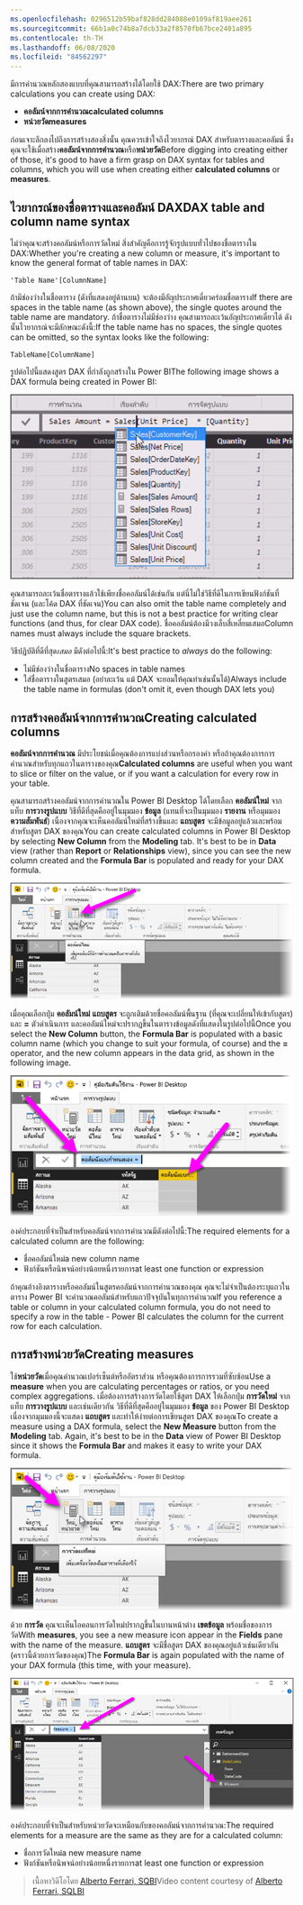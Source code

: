 ```yaml
---
ms.openlocfilehash: 0296512b59baf828dd284088e0109af819aee261
ms.sourcegitcommit: 66b1a0c74b8a7dcb33a2f8570fb67bce2401a895
ms.contentlocale: th-TH
ms.lasthandoff: 06/08/2020
ms.locfileid: "84562297"
---
```

<span data-ttu-id="32ce4-101">มีการคำนวณหลักสองแบบที่คุณสามารถสร้างได้โดยใช้ DAX:</span><span class="sxs-lookup"><span data-stu-id="32ce4-101">There are two primary calculations you can create using DAX:</span></span>

* <span data-ttu-id="32ce4-102">**คอลัมน์จากการคำนวณ**</span><span class="sxs-lookup"><span data-stu-id="32ce4-102">**calculated columns**</span></span>
* <span data-ttu-id="32ce4-103">**หน่วยวัด**</span><span class="sxs-lookup"><span data-stu-id="32ce4-103">**measures**</span></span>

<span data-ttu-id="32ce4-104">ก่อนเจาะลึกลงไปถึงการสร้างสองสิ่งนั้น คุณควรเข้าใจถึงไวยากรณ์ DAX สำหรับตารางและคอลัมน์ ซึ่งคุณจะใช้เมื่อสร้าง**คอลัมน์จากการคำนวณ**หรือ**หน่วยวัด**</span><span class="sxs-lookup"><span data-stu-id="32ce4-104">Before digging into creating either of those, it's good to have a firm grasp on DAX syntax for tables and columns, which you will use when creating either **calculated columns** or **measures**.</span></span>

## <a name="dax-table-and-column-name-syntax"></a><span data-ttu-id="32ce4-105">ไวยากรณ์ของชื่อตารางและคอลัมน์ DAX</span><span class="sxs-lookup"><span data-stu-id="32ce4-105">DAX table and column name syntax</span></span>
<span data-ttu-id="32ce4-106">ไม่ว่าคุณจะสร้างคอลัมน์หรือการวัดใหม่ สิ่งสำคัญคือการรู้จักรูปแบบทั่วไปของชื่อตารางใน DAX:</span><span class="sxs-lookup"><span data-stu-id="32ce4-106">Whether you're creating a new column or measure, it's important to know the general format of table names in DAX:</span></span>

    'Table Name'[ColumnName]

<span data-ttu-id="32ce4-107">ถ้ามีช่องว่างในชื่อตาราง (ดังที่แสดงอยู่ด้านบน) จะต้องมีอัญประกาศเดี่ยวคร่อมชื่อตาราง</span><span class="sxs-lookup"><span data-stu-id="32ce4-107">If there are spaces in the table name (as shown above), the single quotes around the table name are mandatory.</span></span> <span data-ttu-id="32ce4-108">ถ้าชื่อตารางไม่มีช่องว่าง คุณสามารถละเว้นอัญประกาศเดี่ยวได้ ดังนั้นไวยากรณ์จะมีลักษณะดังนี้:</span><span class="sxs-lookup"><span data-stu-id="32ce4-108">If the table name has no spaces, the single quotes can be omitted, so the syntax looks like the following:</span></span>

    TableName[ColumnName]

<span data-ttu-id="32ce4-109">รูปต่อไปนี้แสดงสูตร DAX ที่กำลังถูกสร้างใน Power BI</span><span class="sxs-lookup"><span data-stu-id="32ce4-109">The following image shows a DAX formula being created in Power BI:</span></span>

![](media/7-2-dax-calculation-types/dax-calc-types_1.png)

<span data-ttu-id="32ce4-110">คุณสามารถละเว้นชื่อตารางแล้วใช้เพียงชื่อคอลัมน์ได้เช่นกัน แต่นี่ไม่ใช่วิธีที่ดีในการเขียนฟังก์ชันที่ชัดเจน (และโค้ด DAX ที่ชัดเจน)</span><span class="sxs-lookup"><span data-stu-id="32ce4-110">You can also omit the table name completely and just use the column name, but this is not a best practice for writing clear functions (and thus, for clear DAX code).</span></span> <span data-ttu-id="32ce4-111">ชื่อคอลัมน์ต้องมีวงเล็บสี่เหลี่ยมเสมอ</span><span class="sxs-lookup"><span data-stu-id="32ce4-111">Column names must always include the square brackets.</span></span>

<span data-ttu-id="32ce4-112">วิธีปฏิบัติที่ดีที่สุด*เสมอ* มีดังต่อไปนี้:</span><span class="sxs-lookup"><span data-stu-id="32ce4-112">It's best practice to *always* do the following:</span></span>

* <span data-ttu-id="32ce4-113">ไม่มีช่องว่างในชื่อตาราง</span><span class="sxs-lookup"><span data-stu-id="32ce4-113">No spaces in table names</span></span>
* <span data-ttu-id="32ce4-114">ใส่ชื่อตารางในสูตรเสมอ (อย่าละเว้น แม้ DAX จะยอมให้คุณทำเช่นนั้นได้)</span><span class="sxs-lookup"><span data-stu-id="32ce4-114">Always include the table name in formulas (don't omit it, even though DAX lets you)</span></span>

## <a name="creating-calculated-columns"></a><span data-ttu-id="32ce4-115">การสร้างคอลัมน์จากการคำนวณ</span><span class="sxs-lookup"><span data-stu-id="32ce4-115">Creating calculated columns</span></span>
<span data-ttu-id="32ce4-116">**คอลัมน์จากการคำนวณ** มีประโยชน์เมื่อคุณต้องการแบ่งส่วนหรือกรองค่า หรือถ้าคุณต้องการการคำนวณสำหรับทุกแถวในตารางของคุณ</span><span class="sxs-lookup"><span data-stu-id="32ce4-116">**Calculated columns** are useful when you want to slice or filter on the value, or if you want a calculation for every row in your table.</span></span>

<span data-ttu-id="32ce4-117">คุณสามารถสร้างคอลัมน์จากการคำนวณใน Power BI Desktop ได้โดยเลือก **คอลัมน์ใหม่** จากแท็บ **การวางรูปแบบ** วิธีที่ดีที่สุดคืออยู่ในมุมมอง **ข้อมูล** (แทนที่จะเป็นมุมมอง **รายงาน** หรือมุมมอง **ความสัมพันธ์**) เนื่องจากคุณจะเห็นคอลัมน์ใหม่ที่สร้างขึ้นและ **แถบสูตร** จะมีข้อมูลอยู่แล้วและพร้อมสำหรับสูตร DAX ของคุณ</span><span class="sxs-lookup"><span data-stu-id="32ce4-117">You can create calculated columns in Power BI Desktop by selecting **New Column** from the **Modeling** tab. It's best to be in **Data** view (rather than **Report** or **Relationships** view), since you can see the new column created and the **Formula Bar** is populated and ready for your DAX formula.</span></span>

![](media/7-2-dax-calculation-types/dax-calc-types_2a.png)

<span data-ttu-id="32ce4-118">เมื่อคุณเลือกปุ่ม **คอลัมน์ใหม่** **แถบสูตร** จะถูกเติมด้วยชื่อคอลัมน์พื้นฐาน (ที่คุณจะเปลี่ยนให้เข้ากับสูตร) และ **=** ตัวดำเนินการ และคอลัมน์ใหม่จะปรากฏขึ้นในตารางข้อมูลดังที่แสดงในรูปต่อไปนี้</span><span class="sxs-lookup"><span data-stu-id="32ce4-118">Once you select the **New Column** button, the **Formula Bar** is populated with a basic column name (which you change to suit your formula, of course) and the **=** operator, and the new column appears in the data grid, as shown in the following image.</span></span>

![](media/7-2-dax-calculation-types/dax-calc-types_3.png)

<span data-ttu-id="32ce4-119">องค์ประกอบที่จำเป็นสำหรับคอลัมน์จากการคำนวณมีดังต่อไปนี้:</span><span class="sxs-lookup"><span data-stu-id="32ce4-119">The required elements for a calculated column are the following:</span></span>

* <span data-ttu-id="32ce4-120">ชื่อคอลัมน์ใหม่</span><span class="sxs-lookup"><span data-stu-id="32ce4-120">a new column name</span></span>
* <span data-ttu-id="32ce4-121">ฟังก์ชันหรือนิพจน์อย่างน้อยหนึ่งรายการ</span><span class="sxs-lookup"><span data-stu-id="32ce4-121">at least one function or expression</span></span>

<span data-ttu-id="32ce4-122">ถ้าคุณอ้างอิงตารางหรือคอลัมน์ในสูตรคอลัมน์จากการคำนวณของคุณ คุณจะไม่จำเป็นต้องระบุแถวในตาราง Power BI จะคำนวณคอลัมน์สำหรับแถวปัจจุบันในทุกการคำนวณ</span><span class="sxs-lookup"><span data-stu-id="32ce4-122">If you reference a table or column in your calculated column formula, you do not need to specify a row in the table - Power BI calculates the column for the current row for each calculation.</span></span>

## <a name="creating-measures"></a><span data-ttu-id="32ce4-123">การสร้างหน่วยวัด</span><span class="sxs-lookup"><span data-stu-id="32ce4-123">Creating measures</span></span>
<span data-ttu-id="32ce4-124">ใช้**หน่วยวัด**เมื่อคุณคำนวณเปอร์เซ็นต์หรืออัตราส่วน หรือคุณต้องการการรวมที่ซับซ้อน</span><span class="sxs-lookup"><span data-stu-id="32ce4-124">Use a **measure** when you are calculating percentages or ratios, or you need complex aggregations.</span></span> <span data-ttu-id="32ce4-125">เมื่อต้องการสร้างการวัดโดยใช้สูตร DAX ให้เลือกปุ่ม **การวัดใหม่** จากแท็บ **การวางรูปแบบ** และเช่นเดียวกัน วิธีที่ดีที่สุดคืออยู่ในมุมมอง **ข้อมูล** ของ Power BI Desktop เนื่องจากมุมมองนี้จะแสดง **แถบสูตร** และทำให้ง่ายต่อการเขียนสูตร DAX ของคุณ</span><span class="sxs-lookup"><span data-stu-id="32ce4-125">To create a measure using a DAX formula, select the **New Measure** button from the **Modeling** tab. Again, it's best to be in the **Data** view of Power BI Desktop since it shows the **Formula Bar** and makes it easy to write your DAX formula.</span></span>

![](media/7-2-dax-calculation-types/dax-calc-types_4.png)

<span data-ttu-id="32ce4-126">ด้วย **การวัด** คุณจะเห็นไอคอนการวัดใหม่ปรากฏขึ้นในบานหน้าต่าง **เขตข้อมูล** พร้อมชื่อของการวัด</span><span class="sxs-lookup"><span data-stu-id="32ce4-126">With **measures**, you see a new measure icon appear in the **Fields** pane with the name of the measure.</span></span> <span data-ttu-id="32ce4-127">**แถบสูตร** จะมีชื่อสูตร DAX ของคุณอยู่แล้วเช่นเดียวกัน (คราวนี้ด้วยการวัดของคุณ)</span><span class="sxs-lookup"><span data-stu-id="32ce4-127">The **Formula Bar** is again populated with the name of your DAX formula (this time, with your measure).</span></span>

![](media/7-2-dax-calculation-types/dax-calc-types_5.png)

<span data-ttu-id="32ce4-128">องค์ประกอบที่จำเป็นสำหรับหน่วยวัดจะเหมือนกับของคอลัมน์จากการคำนวณ:</span><span class="sxs-lookup"><span data-stu-id="32ce4-128">The required elements for a measure are the same as they are for a calculated column:</span></span>

* <span data-ttu-id="32ce4-129">ชื่อการวัดใหม่</span><span class="sxs-lookup"><span data-stu-id="32ce4-129">a new measure name</span></span>
* <span data-ttu-id="32ce4-130">ฟังก์ชันหรือนิพจน์อย่างน้อยหนึ่งรายการ</span><span class="sxs-lookup"><span data-stu-id="32ce4-130">at least one function or expression</span></span>

> <span data-ttu-id="32ce4-131">เนื้อหาวิดีโอโดย [Alberto Ferrari, SQBI](https://www.sqlbi.com/learning-dax)</span><span class="sxs-lookup"><span data-stu-id="32ce4-131">Video content courtesy of [Alberto Ferrari, SQLBI](https://www.sqlbi.com/learning-dax)</span></span>
> 
> 

